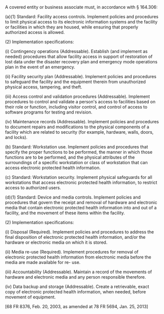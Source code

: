 A covered entity or business associate must, in accordance with § 164.306:

(a)(1) Standard: Facility access controls. Implement policies and procedures to limit physical access to its electronic information systems and the facility or facilities in which they are housed, while ensuring that properly authorized access is allowed.

(2) Implementation specifications:

(i) Contingency operations (Addressable). Establish (and implement as needed) procedures that allow facility access in support of restoration of lost data under the disaster recovery plan and emergency mode operations plan in the event of an emergency.

(ii) Facility security plan (Addressable). Implement policies and procedures to safeguard the facility and the equipment therein from unauthorized physical access, tampering, and theft.

(iii) Access control and validation procedures (Addressable). Implement procedures to control and validate a person's access to facilities based on their role or function, including visitor control, and control of access to software programs for testing and revision.

(iv) Maintenance records (Addressable). Implement policies and procedures to document repairs and modifications to the physical components of a facility which are related to security (for example, hardware, walls, doors, and locks).

(b) Standard: Workstation use. Implement policies and procedures that specify the proper functions to be performed, the manner in which those functions are to be performed, and the physical attributes of the surroundings of a specific workstation or class of workstation that can access electronic protected health information.

&#40;c) Standard: Workstation security. Implement physical safeguards for all workstations that access electronic protected health information, to restrict access to authorized users.

(d)(1) Standard: Device and media controls. Implement policies and procedures that govern the receipt and removal of hardware and electronic media that contain electronic protected health information into and out of a facility, and the movement of these items within the facility.

(2) Implementation specifications:

(i) Disposal (Required). Implement policies and procedures to address the final disposition of electronic protected health information, and/or the hardware or electronic media on which it is stored.
 
(ii) Media re-use (Required). Implement procedures for removal of electronic protected health information from electronic media before the media are made available for re- use.

(iii) Accountability (Addressable). Maintain a record of the movements of hardware and electronic media and any person responsible therefore.

(iv) Data backup and storage (Addressable). Create a retrievable, exact copy of electronic protected health information, when needed, before movement of equipment.

[68 FR 8376, Feb. 20, 2003, as amended at 78 FR 5694, Jan. 25, 2013]
